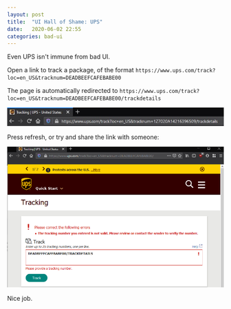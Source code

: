 ```yaml
---
layout: post
title:  "UI Hall of Shame: UPS"
date:   2020-06-02 22:55
categories: bad-ui
---
```


Even UPS isn't immune from bad UI.

Open a link to track a package, of the format `https://www.ups.com/track?loc=en_US&tracknum=DEADBEEFCAFEBABE00`

The page is automatically redirected to `https://www.ups.com/track?loc=en_US&tracknum=DEADBEEFCAFEBABE00/trackdetails`

<img src="/assets/posts/2020-06-02-ui-hall-of-shame-ups/redirected1.jpg">

Press refresh, or try and share the link with someone:

<img src="/assets/posts/2020-06-02-ui-hall-of-shame-ups/404.png">

Nice job.